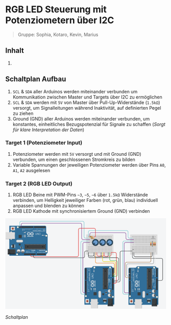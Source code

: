 # RGB LED Steuerung mit Potenziometern über I2C
> Gruppe: Sophia, Kotaro, Kevin, Marius

## Inhalt
1.

## Schaltplan Aufbau
1. `SCL` & `SDA` aller Arduinos werden miteinander verbunden um Kommunikation zwischen Master und Targets über I2C zu ermöglichen
2. `SCL` & `SDA` werden mit `5V` von Master über Pull-Up-Widerstände (`1.5kΩ`) versorgt, um Signalleitungen während Inaktivität, auf definierten Pegel zu ziehen
3. Ground (GND) aller Arduinos werden miteinander verbunden, um konstantes, einheitliches Bezugspotenzial für Signale zu schaffen (*Sorgt für klare Interpretation der Daten*)

### Target 1 (Potenziometer Input)
1. Potenziometer werden mit `5V` versorgt und mit Ground (GND) verbunden, um einen geschlossenen Stromkreis zu bilden
2. Variable Spannungen der jeweiligen Potenziometer werden über Pins `A0`, `A1`, `A2` ausgelesen

### Target 2 (RGB LED Output)
1. RGB LED Beine mit PWM-Pins `~3`, `~5`, `~6` über `1.5kΩ` Widerstände verbinden, um Helligkeit jeweiliger Farben (rot, grün, blau) individuell anpassen und blenden zu können
2. RGB LED Kathode mit synchronisiertem Ground (GND) verbinden

<img src="./schaltplan.png" width="750">

*Schaltplan*